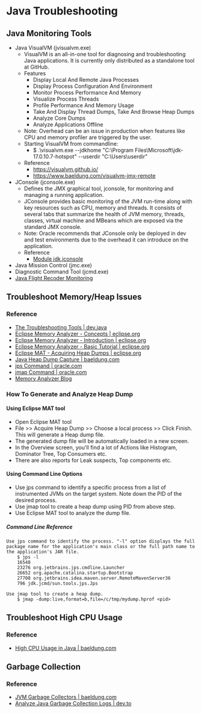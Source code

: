 # Java Troubleshooting

## Java Monitoring Tools
* Java VisualVM (jvisualvm.exe)
  * VisualVM is an all-in-one tool for diagnosing and troubleshooting Java applications. It is currently only distributed as a standalone tool at GitHub.
  * Features
    * Display Local And Remote Java Processes
    * Display Process Configuration And Environment
    * Monitor Process Performance And Memory
    * Visualize Process Threads
    * Profile Performance And Memory Usage
    * Take And Display Thread Dumps, Take And Browse Heap Dumps
    * Analyze Core Dumps
    * Analyze Applications Offline
  * Note: Overhead can be an issue in production when features like CPU and memory profiler are triggered by the user.
  * Starting VisualVM from commandline:
    * $ .\visualvm.exe --jdkhome "C:\Program Files\Microsoft\jdk-17.0.10.7-hotspot" --userdir "C:\Users\userdir"
  * Reference
    * https://visualvm.github.io/
    * https://www.baeldung.com/visualvm-jmx-remote
* JConsole (jconsole.exe)
  * Defines the JMX graphical tool, jconsole, for monitoring and managing a running application.
  * JConsole provides basic monitoring of the JVM run-time along with key resources such as CPU, memory and threads.  It consists of several tabs that summarize the health of JVM memory, threads, classes, virtual machine and MBeans which are exposed via the standard JMX console.
  * Note: Oracle recommends that JConsole only be deployed in dev and test environments due to the overhead it can introduce on the application.
  * Reference
    * [Module jdk.jconsole](https://docs.oracle.com/en/java/javase/17/docs/api/jdk.jconsole/module-summary.html)
* Java Mission Control (jmc.exe)
* Diagnostic Command Tool (jcmd.exe)
* [Java Flight Recoder Monitoring](https://www.baeldung.com/java-flight-recorder-monitoring)

## Troubleshoot Memory/Heap Issues
### Reference
* [The Troubleshooting Tools | dev.java](https://dev.java/learn/jvm/tool/troubleshooting/)
* [Eclipse Memory Analyzer - Concepts | eclipse.org](https://help.eclipse.org/latest/index.jsp?topic=%2Forg.eclipse.mat.ui.help%2Fconcepts%2Fheapdump.html&cp%3D51_2_0)
* [Eclipse Memory Analyzer - Introduction | eclipse.org](https://help.eclipse.org/latest/index.jsp?topic=/org.eclipse.mat.ui.help/welcome.html)
* [Eclipse Memory Analyzer - Basic Tutorial | eclipse.org](https://help.eclipse.org/latest/index.jsp?topic=%2Forg.eclipse.mat.ui.help%2Fgettingstarted%2Fbasictutorial.html&cp%3D51_1_0)
* [Eclipse MAT - Acquiring Heap Dumps | eclipse.org](https://help.eclipse.org/latest/topic/org.eclipse.mat.ui.help/tasks/acquiringheapdump.html)
* [Java Heap Dump Capture | baeldung.com](https://www.baeldung.com/java-heap-dump-capture)
* [jps Command | oracle.com](https://docs.oracle.com/en/java/javase/11/tools/jps.html)
* [jmap Command | oracle.com](https://docs.oracle.com/en/java/javase/11/tools/jmap.html)
* [Memory Analyzer Blog](https://memoryanalyzer.blogspot.com/)


### How To Generate and Analyze Heap Dump
#### Using Eclipse MAT tool 
* Open Eclipse MAT tool
* File >> Acquire Heap Dump >> Choose a local process >> Click Finish. This will generate a Heap dump file.
* The generated dump file will be automatically loaded in a new screen. 
* In the Overview screen, you'll find a lot of Actions like Histogram, Dominator Tree, Top Consumers etc. 
* There are also reports for Leak suspects, Top components etc. 
	
#### Using Command Line Options
* Use jps command to identify a specific process from a list of instrumented JVMs on the target system. Note down the PID of the desired process. 
* Use jmap tool to create a heap dump using PID from above step.
* Use Eclipse MAT tool to analyze the dump file.
	
##### Command Line Reference
    Use jps command to identify the process. "-l" option displays the full package name for the application's main class or the full path name to the application's JAR file.
        $ jps -l
        16548
        23276 org.jetbrains.jps.cmdline.Launcher
        26652 org.apache.catalina.startup.Bootstrap
        27708 org.jetbrains.idea.maven.server.RemoteMavenServer36
        796 jdk.jcmd/sun.tools.jps.Jps

	Use jmap tool to create a heap dump.
		$ jmap -dump:live,format=b,file=/c/tmp/mydump.hprof <pid>

## Troubleshoot High CPU Usage
### Reference
* [High CPU Usage in Java | baeldung.com](https://www.baeldung.com/java-high-cpu-usage-causes)

## Garbage Collection
### Reference
* [JVM Garbage Collectors | baeldung.com](https://www.baeldung.com/jvm-garbage-collectors)
* [Analyze Java Garbage Collection Logs | dev.to](https://dev.to/sematext/java-garbage-collection-logs-how-to-analyze-them-4hgb)
